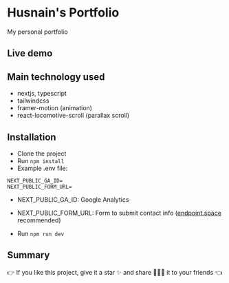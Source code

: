# Husnain's Portfolio

My personal portfolio

## Live demo

## Main technology used

- nextjs, typescript
- tailwindcss
- framer-motion (animation)
- react-locomotive-scroll (parallax scroll)

## Installation

- Clone the project
- Run `npm install`
- Example .env file:

```env
NEXT_PUBLIC_GA_ID=
NEXT_PUBLIC_FORM_URL=
```

- NEXT_PUBLIC_GA_ID: Google Analytics
- NEXT_PUBLIC_FORM_URL: Form to submit contact info ([endpoint.space](https://www.endpoint.space/) recommended)

- Run `npm run dev`

## Summary

👉 If you like this project, give it a star ✨ and share 👨🏻‍💻 it to your friends 👈
